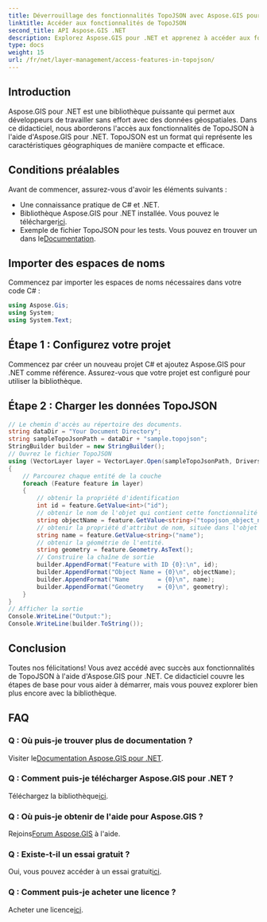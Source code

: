 ```yaml
---
title: Déverrouillage des fonctionnalités TopoJSON avec Aspose.GIS pour .NET
linktitle: Accéder aux fonctionnalités de TopoJSON
second_title: API Aspose.GIS .NET
description: Explorez Aspose.GIS pour .NET et apprenez à accéder aux fonctionnalités de TopoJSON étape par étape. Plongez dans la documentation et exploitez les capacités géospatiales sans effort.
type: docs
weight: 15
url: /fr/net/layer-management/access-features-in-topojson/
---
```

## Introduction
Aspose.GIS pour .NET est une bibliothèque puissante qui permet aux développeurs de travailler sans effort avec des données géospatiales. Dans ce didacticiel, nous aborderons l'accès aux fonctionnalités de TopoJSON à l'aide d'Aspose.GIS pour .NET. TopoJSON est un format qui représente les caractéristiques géographiques de manière compacte et efficace.
## Conditions préalables
Avant de commencer, assurez-vous d'avoir les éléments suivants :
- Une connaissance pratique de C# et .NET.
-  Bibliothèque Aspose.GIS pour .NET installée. Vous pouvez le télécharger[ici](https://releases.aspose.com/gis/net/).
-  Exemple de fichier TopoJSON pour les tests. Vous pouvez en trouver un dans le[Documentation](https://reference.aspose.com/gis/net/).
## Importer des espaces de noms
Commencez par importer les espaces de noms nécessaires dans votre code C# :
```csharp
using Aspose.Gis;
using System;
using System.Text;
```
## Étape 1 : Configurez votre projet
Commencez par créer un nouveau projet C# et ajoutez Aspose.GIS pour .NET comme référence. Assurez-vous que votre projet est configuré pour utiliser la bibliothèque.
## Étape 2 : Charger les données TopoJSON
```csharp
// Le chemin d'accès au répertoire des documents.
string dataDir = "Your Document Directory";
string sampleTopoJsonPath = dataDir + "sample.topojson";
StringBuilder builder = new StringBuilder();
// Ouvrez le fichier TopoJSON
using (VectorLayer layer = VectorLayer.Open(sampleTopoJsonPath, Drivers.TopoJson))
{
    // Parcourez chaque entité de la couche
    foreach (Feature feature in layer)
    {
        // obtenir la propriété d'identification
        int id = feature.GetValue<int>("id");
        // obtenir le nom de l'objet qui contient cette fonctionnalité
        string objectName = feature.GetValue<string>("topojson_object_name");
        // obtenir la propriété d'attribut de nom, située dans l'objet 'propriétés'
        string name = feature.GetValue<string>("name");
        // obtenir la géométrie de l'entité.
        string geometry = feature.Geometry.AsText();
        // Construire la chaîne de sortie
        builder.AppendFormat("Feature with ID {0}:\n", id);
        builder.AppendFormat("Object Name = {0}\n", objectName);
        builder.AppendFormat("Name        = {0}\n", name);
        builder.AppendFormat("Geometry    = {0}\n", geometry);
    }
}
// Afficher la sortie
Console.WriteLine("Output:");
Console.WriteLine(builder.ToString());
```
## Conclusion
Toutes nos félicitations! Vous avez accédé avec succès aux fonctionnalités de TopoJSON à l'aide d'Aspose.GIS pour .NET. Ce didacticiel couvre les étapes de base pour vous aider à démarrer, mais vous pouvez explorer bien plus encore avec la bibliothèque.
## FAQ
### Q : Où puis-je trouver plus de documentation ?
 Visiter le[Documentation Aspose.GIS pour .NET](https://reference.aspose.com/gis/net/).
### Q : Comment puis-je télécharger Aspose.GIS pour .NET ?
 Téléchargez la bibliothèque[ici](https://releases.aspose.com/gis/net/).
### Q : Où puis-je obtenir de l'aide pour Aspose.GIS ?
 Rejoins[Forum Aspose.GIS](https://forum.aspose.com/c/gis/33) à l'aide.
### Q : Existe-t-il un essai gratuit ?
Oui, vous pouvez accéder à un essai gratuit[ici](https://releases.aspose.com/).
### Q : Comment puis-je acheter une licence ?
 Acheter une licence[ici](https://purchase.aspose.com/buy).
